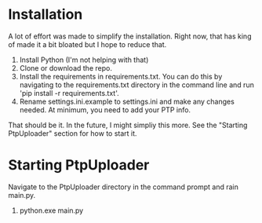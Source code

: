 Installation
==================

A lot of effort was made to simplify the installation. Right now, that has king of made it a bit bloated but I hope to reduce that.

1. Install Python (I'm not helping with that)
2. Clone or download the repo.
3. Install the requirements in requirements.txt. You can do this by navigating to the requirements.txt directory in the command line and run 'pip install -r requirements.txt'.
4. Rename settings.ini.example to settings.ini and make any changes needed. At minimum, you need to add your PTP info.

That should be it. In the future, I might simpliy this more. See the "Starting PtpUploader" section for how to start it.

Starting PtpUploader
====================

Navigate to the PtpUploader directory in the command prompt and rain main.py.

1. python.exe main.py